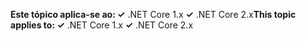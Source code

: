 <span data-ttu-id="3065a-101">**Este tópico aplica-se ao: ✓** .NET Core 1.x **✓** .NET Core 2.x</span><span class="sxs-lookup"><span data-stu-id="3065a-101">**This topic applies to: ✓** .NET Core 1.x **✓** .NET Core 2.x</span></span>
